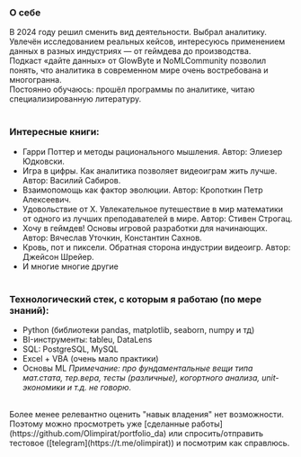 ### О себе
В 2024 году решил сменить вид деятельности. Выбрал аналитику. <br>
Увлечён исследованием реальных кейсов, интересуюсь применением данных в разных индустриях — от геймдева до производства.  <br>
Подкаст «дайте данных» от GlowByte и NoMLCommunity позволил понять, что аналитика в современном мире очень востребована и многогранна. <br>
Постоянно обучаюсь: прошёл программы по аналитике, читаю специализированную литературу.
<br><br>

### Интересные книги:
- Гарри Поттер и методы рационального мышления. Автор: Элиезер Юдковски.
- Игра в цифры. Как аналитика позволяет видеоиграм жить лучше. Автор: Василий Сабиров.
- Взаимопомощь как фактор эволюции. Автор: Кропоткин Петр Алексеевич.
- Удовольствие от X. Увлекательное путешествие в мир математики от одного из лучших преподавателей в мире. Автор: Стивен Строгац.
- Хочу в геймдев! Основы игровой разработки для начинающих. Автор: Вячеслав Уточкин, Константин Сахнов.
- Кровь, пот и пиксели. Обратная сторона индустрии видеоигр. Автор: Джейсон Шрейер.
- И многие многие другие
<br><br>

### Технологический стек, с которым я работаю (по мере знаний):
- Python (библиотеки pandas, matplotlib, seaborn, numpy и тд)
- BI-инструменты: tableu, DataLens
- SQL: PostgreSQL, MySQL
- Excel + VBA (очень мало практики)
- Основы ML
*Примечание: про фундаментальные вещи типа мат.стата, тер.вера, тесты (различные), когортного анализа, unit-экономики и т.д. не говорю.*
<br>
Более менее релевантно оценить "навык владения" нет возможности.
Поэтому можно просмотреть уже [сделанные работы](https://github.com/Olimpirat/portfolio_da) или спросить/отправить тестовое ([telegram](https://t.me/olimpirat)) и посмотрим как справлюсь. 
